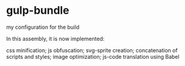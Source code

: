 # gulp-bundle
my configuration for the build

In this assembly, it is now implemented:

css minification;
js obfuscation;
svg-sprite creation;
concatenation of scripts and styles;
image optimization;
js-code translation using Babel
